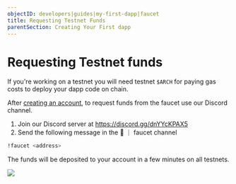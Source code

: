 ```yaml
---
objectID: developers|guides|my-first-dapp|faucet
title: Requesting Testnet Funds
parentSection: Creating Your First dapp
---
```


# Requesting Testnet funds

If you're working on a testnet you will need testnet `$ARCH` for paying gas costs to deploy your dapp code on chain.

After [creating an account](../../getting-started/setup.md#creating-an-account), to request funds from the faucet use our Discord channel.

1. Join our Discord server at https://discord.gg/dnYYcKPAX5
2. Send the following message in the 🚰 ｜ faucet channel

```bash
!faucet <address>
```

The funds will be deposited to your account in a few minutes on all testnets.

![](/images/docs/archway-discord-faucet.png)
